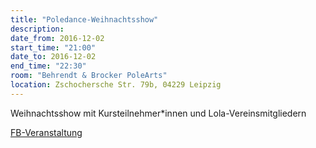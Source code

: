 ```yaml
---
title: "Poledance-Weihnachtsshow"
description: 
date_from: 2016-12-02
start_time: "21:00"
date_to: 2016-12-02
end_time: "22:30"
room: "Behrendt & Brocker PoleArts"
location: Zschochersche Str. 79b, 04229 Leipzig
---
```


Weihnachtsshow mit Kursteilnehmer*innen und Lola-Vereinsmitgliedern

[FB-Veranstaltung](https://www.facebook.com/events/1745174542474188)